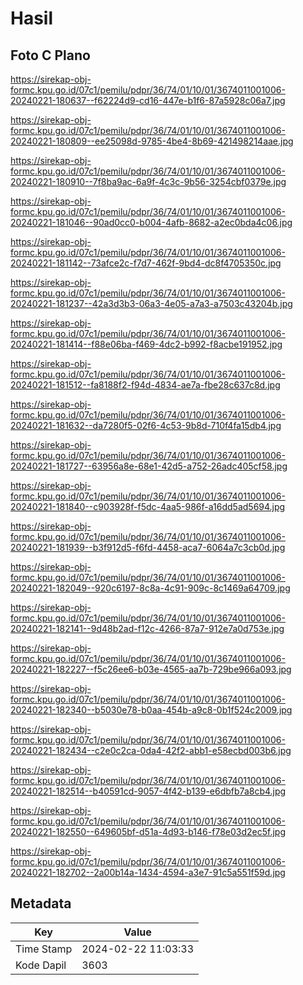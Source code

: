 # Hasil

## Foto C Plano

https://sirekap-obj-formc.kpu.go.id/07c1/pemilu/pdpr/36/74/01/10/01/3674011001006-20240221-180637--f62224d9-cd16-447e-b1f6-87a5928c06a7.jpg

https://sirekap-obj-formc.kpu.go.id/07c1/pemilu/pdpr/36/74/01/10/01/3674011001006-20240221-180809--ee25098d-9785-4be4-8b69-421498214aae.jpg

https://sirekap-obj-formc.kpu.go.id/07c1/pemilu/pdpr/36/74/01/10/01/3674011001006-20240221-180910--7f8ba9ac-6a9f-4c3c-9b56-3254cbf0379e.jpg

https://sirekap-obj-formc.kpu.go.id/07c1/pemilu/pdpr/36/74/01/10/01/3674011001006-20240221-181046--90ad0cc0-b004-4afb-8682-a2ec0bda4c06.jpg

https://sirekap-obj-formc.kpu.go.id/07c1/pemilu/pdpr/36/74/01/10/01/3674011001006-20240221-181142--73afce2c-f7d7-462f-9bd4-dc8f4705350c.jpg

https://sirekap-obj-formc.kpu.go.id/07c1/pemilu/pdpr/36/74/01/10/01/3674011001006-20240221-181237--42a3d3b3-06a3-4e05-a7a3-a7503c43204b.jpg

https://sirekap-obj-formc.kpu.go.id/07c1/pemilu/pdpr/36/74/01/10/01/3674011001006-20240221-181414--f88e06ba-f469-4dc2-b992-f8acbe191952.jpg

https://sirekap-obj-formc.kpu.go.id/07c1/pemilu/pdpr/36/74/01/10/01/3674011001006-20240221-181512--fa8188f2-f94d-4834-ae7a-fbe28c637c8d.jpg

https://sirekap-obj-formc.kpu.go.id/07c1/pemilu/pdpr/36/74/01/10/01/3674011001006-20240221-181632--da7280f5-02f6-4c53-9b8d-710f4fa15db4.jpg

https://sirekap-obj-formc.kpu.go.id/07c1/pemilu/pdpr/36/74/01/10/01/3674011001006-20240221-181727--63956a8e-68e1-42d5-a752-26adc405cf58.jpg

https://sirekap-obj-formc.kpu.go.id/07c1/pemilu/pdpr/36/74/01/10/01/3674011001006-20240221-181840--c903928f-f5dc-4aa5-986f-a16dd5ad5694.jpg

https://sirekap-obj-formc.kpu.go.id/07c1/pemilu/pdpr/36/74/01/10/01/3674011001006-20240221-181939--b3f912d5-f6fd-4458-aca7-6064a7c3cb0d.jpg

https://sirekap-obj-formc.kpu.go.id/07c1/pemilu/pdpr/36/74/01/10/01/3674011001006-20240221-182049--920c6197-8c8a-4c91-909c-8c1469a64709.jpg

https://sirekap-obj-formc.kpu.go.id/07c1/pemilu/pdpr/36/74/01/10/01/3674011001006-20240221-182141--9d48b2ad-f12c-4266-87a7-912e7a0d753e.jpg

https://sirekap-obj-formc.kpu.go.id/07c1/pemilu/pdpr/36/74/01/10/01/3674011001006-20240221-182227--f5c26ee6-b03e-4565-aa7b-729be966a093.jpg

https://sirekap-obj-formc.kpu.go.id/07c1/pemilu/pdpr/36/74/01/10/01/3674011001006-20240221-182340--b5030e78-b0aa-454b-a9c8-0b1f524c2009.jpg

https://sirekap-obj-formc.kpu.go.id/07c1/pemilu/pdpr/36/74/01/10/01/3674011001006-20240221-182434--c2e0c2ca-0da4-42f2-abb1-e58ecbd003b6.jpg

https://sirekap-obj-formc.kpu.go.id/07c1/pemilu/pdpr/36/74/01/10/01/3674011001006-20240221-182514--b40591cd-9057-4f42-b139-e6dbfb7a8cb4.jpg

https://sirekap-obj-formc.kpu.go.id/07c1/pemilu/pdpr/36/74/01/10/01/3674011001006-20240221-182550--649605bf-d51a-4d93-b146-f78e03d2ec5f.jpg

https://sirekap-obj-formc.kpu.go.id/07c1/pemilu/pdpr/36/74/01/10/01/3674011001006-20240221-182702--2a00b14a-1434-4594-a3e7-91c5a551f59d.jpg


## Metadata

| Key        | Value               |
| ---------- | ------------------- |
| Time Stamp | 2024-02-22 11:03:33 |
| Kode Dapil | 3603                |



